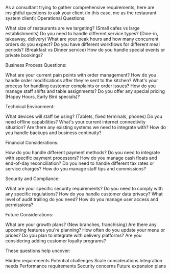 As a consultant trying to gather comprehensive requirements, here are insightful questions to ask your client (in this case, me as the restaurant system client):
Operational Questions:

What size of restaurants are we targeting? (Small cafes vs large establishments)
Do you need to handle different service types? (Dine-in, takeaway, delivery)
What are your peak hours and how many concurrent orders do you expect?
Do you have different workflows for different meal periods? (Breakfast vs Dinner service)
How do you handle special events or private bookings?

Business Process Questions:

What are your current pain points with order management?
How do you handle order modifications after they're sent to the kitchen?
What's your process for handling customer complaints or order issues?
How do you manage staff shifts and table assignments?
Do you offer any special pricing (Happy Hours, Early Bird specials)?

Technical Environment:

What devices will staff be using? (Tablets, fixed terminals, phones)
Do you need offline capabilities?
What's your current internet connectivity situation?
Are there any existing systems we need to integrate with?
How do you handle backups and business continuity?

Financial Considerations:

How do you handle different payment methods?
Do you need to integrate with specific payment processors?
How do you manage cash floats and end-of-day reconciliation?
Do you need to handle different tax rates or service charges?
How do you manage staff tips and commissions?

Security and Compliance:

What are your specific security requirements?
Do you need to comply with any specific regulations?
How do you handle customer data privacy?
What level of audit trailing do you need?
How do you manage user access and permissions?

Future Considerations:

What are your growth plans? (New branches, franchising)
Are there any upcoming features you're planning?
How often do you update your menu or prices?
Do you plan to integrate with delivery platforms?
Are you considering adding customer loyalty programs?

These questions help uncover:

Hidden requirements
Potential challenges
Scale considerations
Integration needs
Performance requirements
Security concerns
Future expansion plans
